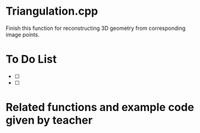 # Triangulation.cpp
Finish this function for reconstructing 3D geometry from corresponding image points.
# To Do List
- [ ]
- [ ]
# Related functions and example code given by teacher
